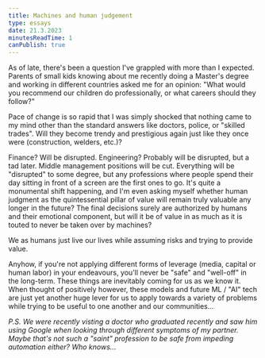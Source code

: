 ```yaml
---
title: Machines and human judgement
type: essays
date: 21.3.2023
minutesReadTime: 1
canPublish: true
---
```

As of late, there's been a question I've grappled with more than I expected. Parents of small kids knowing about me recently doing a Master's degree and working in different countries asked me for an opinion: "What would you recommend our children do professionally, or what careers should they follow?"

Pace of change is so rapid that I was simply shocked that nothing came to my mind other than the standard answers like doctors, police, or "skilled trades". Will they become trendy and prestigious again just like they once were (construction, welders, etc.)?

Finance? Will be disrupted. Engineering? Probably will be disrupted, but a tad later. Middle management positions will be cut. Everything will be "disrupted" to some degree, but any professions where people spend their day sitting in front of a screen are the first ones to go. It's quite a monumental shift happening, and I'm even asking myself whether human judgment as the quintessential pillar of value will remain truly valuable any longer in the future? The final decisions surely are authorized by humans and their emotional component, but will it be of value in as much as it is touted to never be taken over by machines?

We as humans just live our lives while assuming risks and trying to provide value.

Anyhow, if you're not applying different forms of leverage (media, capital or human labor) in your endeavours, you'll never be "safe" and "well-off" in the long-term. These things are inevitably coming for us as we know it. When thought of positively however, these models and future ML / "AI" tech are just yet another huge lever for us to apply towards a variety of problems while trying to be useful to one another and our communities...

*P.S. We were recently visting a doctor who graduated recently and saw him using Google when looking through different symptoms of my partner. Maybe that's not such a "saint" profession to be safe from impeding automation either? Who knows...*
